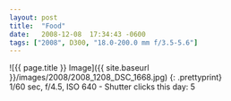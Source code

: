 ```yaml
---
layout: post
title:  "Food"
date:   2008-12-08  17:34:43 -0600
tags: ["2008", D300, "18.0-200.0 mm f/3.5-5.6"]
---
```

![{{ page.title }} Image]({{ site.baseurl }}/images/2008/2008_1208_DSC_1668.jpg)
{: .prettyprint}   
 1/60 sec, f/4.5, ISO 640 - Shutter clicks this day: 5